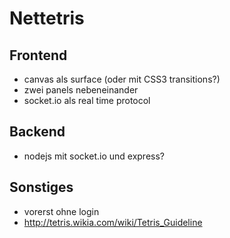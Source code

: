 # Nettetris

## Frontend
- canvas als surface (oder mit CSS3 transitions?)
- zwei panels nebeneinander
- socket.io als real time protocol
 
 
## Backend
- nodejs mit socket.io und express?


## Sonstiges
- vorerst ohne login
- http://tetris.wikia.com/wiki/Tetris_Guideline
